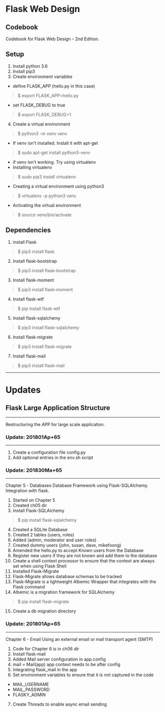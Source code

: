 # Flask Web Design
## Codebook

Codebook for Flask Web Design - 2nd Edition.

Setup
-----

1. Install python 3.6
2. Install pip3
3. Create environment variables
* define FLASK_APP (hello.py in this case)
> $ export FLASK_APP=hello.py

* set FLASK_DEBUG to true
> $ export FLASK_DEBUG=1

4. Create a virtual environment
> $ python3 -m venv venv

* If venv isn't installed. Install it with apt-get
> $ sudo apt-get install python3-venv

* if venv isn't working. Try using virtualenv
* Installing virtualenv
> $ sudo pip3 install virtualenv

* Creating a virtual environment using python3
> $ virtualenv -p python3 venv

* Activating the virtual environment
> $ source venv/bin/activate

Dependencies
------------

1. install Flask
> $ pip3 install flask

2. Install flask-bootstrap
> $ pip3 install flask-bootstrap

3. Install flask-moment
> $ pip3 install flask-moment

4. Install flask-wtf
> $ pip install flask-wtf

5. Install flask-sqlalchemy
> $ pip3 install flask-sqlalchemy

6. Install flask-migrate
> $ pip3 install flask-migrate

7. Install flask-mail
> $ pip3 install flask-mail

---------------------------------------------------------------------
# Updates


## Flask Large Application Structure
------------------------------------

Restructuring the APP for large scale application.

### Update: 201801Ap+65
-----------------------

1. Create a configuration file config.py
2. Add optional entries in the env.sh script


### Update: 201830Ma+65
-----------------------

Chapter 5 - Databases
Database Framework using Flask-SQLAlchemy. Integration with flask.

1. Started on Chapter 5
2. Created ch05 dir
3. Install Flask-SQLAlchemy
> $ pip install flask-sqlalchemy

4. Created a SQLite Database
5. Created 2 tables (users, roles)
6. Added (admin, moderator and user roles)
7. Created dummy users (john, susan, dave, mikefoong)
8. Amended the hello.py to accept Known users from the Database
9. Register new users if they are not known and add them to the database
10. Create a shell context processor to ensure that the context are always set when using Flask Shell
11. Installed Flask-Migrate
12. Flask-Migrate allows database schemas to be tracked
13. Flask-Migrate is a lightweight Albemic Wrapper that integrates with the Flask command
14. Albemic is a migration framework for SQLAlchemy
> $ pip install flask-migrate

15. Create a db migration directory

### Update: 201801Ap+65
-----------------------

Chapter 6 - Email
Using an external email or mail transport agent (SMTP)

1. Code for Chapter 6 is in ch06 dir
2. Install flask-mail
3. Added Mail server configuration in app.config
4. mail = Mail(app) app context needs to be after config
5. Integrating flask_mail in the app
6. Set environment variables to ensure that it is not captured in the code
* MAIL_USERNAME
* MAIL_PASSWORD
* FLASKY_ADMIN
7. Create Threads to enable async email sending
